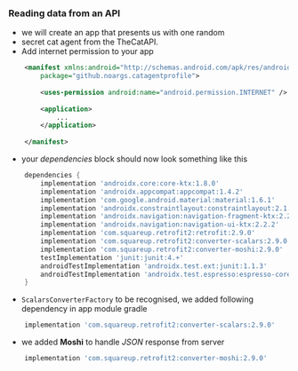 ### Reading data from an API   
    
     
- we will create an app that presents us with one random
- secret cat agent from the TheCatAPI.     
- Add internet permission to your app 
```xml
    <manifest xmlns:android="http://schemas.android.com/apk/res/android"
        package="github.noargs.catagentprofile">
        
        <uses-permission android:name="android.permission.INTERNET" />
        
        <application>
            ...
        </application>    
        
    </manifest>
```
- your *dependencies* block should now look something like this
```groovy
    dependencies {
        implementation 'androidx.core:core-ktx:1.8.0'
        implementation 'androidx.appcompat:appcompat:1.4.2'
        implementation 'com.google.android.material:material:1.6.1'
        implementation 'androidx.constraintlayout:constraintlayout:2.1.4'
        implementation 'androidx.navigation:navigation-fragment-ktx:2.2.2'
        implementation 'androidx.navigation:navigation-ui-ktx:2.2.2' 
        implementation 'com.squareup.retrofit2:retrofit:2.9.0' 
        implementation 'com.squareup.retrofit2:converter-scalars:2.9.0'
        implementation 'com.squareup.retrofit2:converter-moshi:2.9.0'
        testImplementation 'junit:junit:4.+'
        androidTestImplementation 'androidx.test.ext:junit:1.1.3'
        androidTestImplementation 'androidx.test.espresso:espresso-core:3.4.0'
    }
```

- `ScalarsConverterFactory` to be recognised, we added following dependency in app module gradle
```groovy
    implementation 'com.squareup.retrofit2:converter-scalars:2.9.0'
```  
- we added **Moshi** to handle *JSON* response from server
```groovy
    implementation 'com.squareup.retrofit2:converter-moshi:2.9.0'  
```

